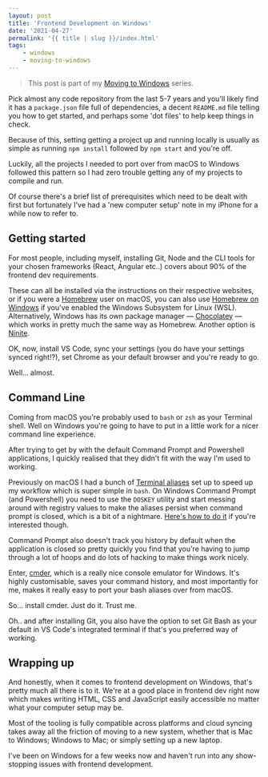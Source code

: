 ```yaml
---
layout: post
title: 'Frontend Development on Windows'
date: '2021-04-27'
permalink: '{{ title | slug }}/index.html'
tags:
    - windows
    - moving-to-windows
---
```


> This post is part of my [Moving to Windows](/tags/moving-to-windows/) series.


Pick almost any code repository from the last 5-7 years and you'll likely find it has a `package.json` file full of dependencies, a decent `README.md` file telling you how to get started, and perhaps some 'dot files' to help keep things in check. 

Because of this, setting getting a project up and running locally is usually as simple as running `npm install` followed by `npm start` and you're off.

Luckily, all the projects I needed to port over from macOS to Windows followed this pattern so I had zero trouble getting any of my projects to compile and run.

Of course there's a brief list of prerequisites which need to be dealt with first but fortunately I've had a 'new computer setup' note in my iPhone for a while now to refer to.

## Getting started

For most people, including myself, installing Git, Node and the CLI tools for your chosen frameworks (React, Angular etc..) covers about 90% of the frontend dev requirements. 

These can all be installed via the instructions on their respective websites, or if you were a [Homebrew](https://brew.sh/) user on macOS, you can also use [Homebrew on Windows](https://docs.brew.sh/Homebrew-on-Linux) if you've enabled the Windows Subsystem for Linux (WSL). Alternatively, Windows has its own package manager — [Chocolatey](https://chocolatey.org/) — which works in pretty much the same way as Homebrew. Another option is [Ninite](https://ninite.com/).

OK, now, install VS Code, sync your settings (you do have your settings synced right!?), set Chrome as your default browser and you're ready to go.

Well... almost.

## Command Line

Coming from macOS you're probably used to `bash` or `zsh` as your Terminal shell. Well on Windows you're going to have to put in a little work for a nicer command line experience.

After trying to get by with the default Command Prompt and Powershell applications, I quickly realised that they didn't fit with the way I'm used to working. 

Previously on macOS I had a bunch of [Terminal aliases](/speed-up-your-terminal-workflow-with-aliases-on-macos/) set up to speed up my workflow which is super simple in `bash`. On Windows Command Prompt (and Powershell) you need to use the `DOSKEY` utility and start messing around with registry values to make the aliases persist when command prompt is closed, which is a bit of a nightmare. [Here's how to do it](https://stackoverflow.com/a/21040825) if you're interested though.

Command Prompt also doesn't track you history by default when the application is closed so pretty quickly you find that you're having to jump through a lot of hoops and do lots of hacking to make things work nicely.

Enter, [cmder](https://cmder.net/), which is a really nice console emulator for Windows. It's highly customisable, saves your command history, and most importantly for me, makes it really easy to port your bash aliases over from macOS.

So... install cmder. Just do it. Trust me.

Oh.. and after installing Git, you also have the option to set Git Bash as your default in VS Code's integrated terminal if that's you preferred way of working.

## Wrapping up

And honestly, when it comes to frontend development on Windows, that's pretty much all there is to it. We're at a good place in frontend dev right now which makes writing HTML, CSS and JavaScript easily accessible no matter what your computer setup may be. 

Most of the tooling is fully compatible across platforms and cloud syncing takes away all the friction of moving to a new system, whether that is Mac to Windows; Windows to Mac; or simply setting up a new laptop.

I've been on Windows for a few weeks now and haven't run into any show-stopping issues with frontend development.